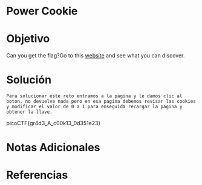 # Power Cookie
# Objetivo
Can you get the flag?Go to this [website](http://saturn.picoctf.net:63041/) and see what you can discover.
# Solución
```
Para solucionar este reto entramos a la pagina y le damos clic al boton, no devuelve nada pero en esa pagina debemos revisar las cookies y modificar el valor de 0 a 1 para enseguida recargar la pagina y obtener la llave.
```
picoCTF{gr4d3_A_c00k13_0d351e23}
# Notas Adicionales

# Referencias